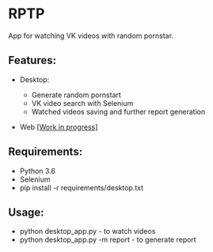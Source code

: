 # RPTP

App for watching VK videos with random pornstar.

## Features:

- Desktop:

    - Generate random pornstart
    - VK video search with Selenium
    - Watched videos saving and further report generation 

- Web [[Work in progress]](https://rptp.herokuapp.com)

## Requirements:

- Python 3.6
- Selenium
- pip install -r requirements/desktop.txt

## Usage:

- python desktop_app.py - to watch videos
- python desktop_app.py -m report - to generate report
